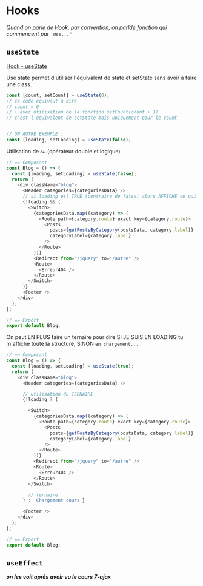 # Hooks
_Quand on parle de Hook, par convention, on parlde fonction qui commencent par `'use...'`_


## `useState`
[Hook - useState](https://fr.reactjs.org/docs/hooks-state.html)

Use state permet d'utiliser l'équivalent de state et setState sans avoir à faire une class.

```js
const [count, setCount] = useState(0);
// ce code équivaut à dire
// count = 0
// + avec utilisation de la fonction setCount(count + 1)
// c'est l'équivalent de setState mais uniquement pour le count


// UN AUTRE EXEMPLE :
const [loading, setLoading] = useState(false);
```


Utilisation de `&&` (opérateur double et logique)
```js
// == Composant
const Blog = () => {
  const [loading, setLoading] = useState(false);
  return (
    <div className="blog">
      <Header categories={categoriesData} />
      // si loading est TRUE (contraire de false) alors AFFICHE ce qui vient après &&
      {!loading && (
        <Switch>
          {categoriesData.map((category) => (
            <Route path={category.route} exact key={category.route}>
              <Posts
                posts={getPostsByCategory(postsData, category.label)}
                categoryLabel={category.label}
              />
            </Route>
          ))}
          <Redirect from="/jquery" to="/autre" />
          <Route>
            <Erreur404 />
          </Route>
        </Switch>
      )}
      <Footer />
    </div>
  );
};

// == Export
export default Blog;
```


On peut EN PLUS faire un ternaire pour dire SI JE SUIS EN LOADING tu m'affiche toute la structure, SINON `en chargement...`

```js
// == Composant
const Blog = () => {
  const [loading, setLoading] = useState(true);
  return (
    <div className="blog">
      <Header categories={categoriesData} />

      // utilisation du TERNAIRE
      {!loading ? (

        <Switch>
          {categoriesData.map((category) => (
            <Route path={category.route} exact key={category.route}>
              <Posts
                posts={getPostsByCategory(postsData, category.label)}
                categoryLabel={category.label}
              />
            </Route>
          ))}
          <Redirect from="/jquery" to="/autre" />
          <Route>
            <Erreur404 />
          </Route>
        </Switch>

        // ternaire
      ) : 'Chargement cours'}

      <Footer />
    </div>
  );
};

// == Export
export default Blog;
```


## `useEffect`
**_on les voit après avoir vu le cours 7-ajax_**

